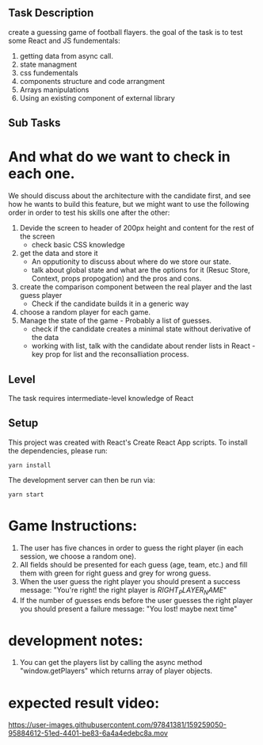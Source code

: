 ## Task Description
create a guessing game of football flayers.
the goal of the task is to test some React and JS fundementals:
1. getting data from async call.
2. state managment
3. css fundementals
4. components structure and code arrangment
5. Arrays manipulations
6. Using an existing component of external library

## Sub Tasks
# And what do we want to check in each one.
We should discuss about the architecture with the candidate first, and see how he wants to build this feature,
but we might want to use the following order in order to test his skills one after the other:
1. Devide the screen to header of 200px height and content for the rest of the screen
   * check basic CSS knowledge
3. get the data and store it
   * An opputionity to discuss about where do we store our state. 
   * talk about global state and what are the options for it (Resuc Store, Context, props propogation) and the pros and cons.
5. create the comparison component between the real player and the last guess player
   * Check if the candidate builds it in a generic way
6. choose a random player for each game.
7. Manage the state of the game - Probably a list of guesses.
   * check if the candidate creates a minimal state without derivative of the data
   * working with list, talk with the candidate about render lists in React - key prop for list and the reconsalliation process.

## Level
The task requires intermediate-level knowledge of React

## Setup

This project was created with React's Create React App scripts. To
install the dependencies, please run:

```
yarn install
```

The development server can then be run via:

```
yarn start
```


# Game Instructions:

1. The user has five chances in order to guess the right player (in each session, we choose a random one).
2. All fields should be presented for each guess (age, team, etc.) and fill them with green for right guess and grey for
   wrong guess.
3. When the user guess the right player you should present a success message: "You're right! the right player is
   $RIGHT_PLAYER_NAME$"
4. If the number of guesses ends before the user guesses the right player you should present a failure message: "You
   lost! maybe next time"

# development notes:

1. You can get the players list by calling the async method "window.getPlayers" which returns array of player objects.

# expected result video:



https://user-images.githubusercontent.com/97841381/159259050-95884612-51ed-4401-be83-6a4a4edebc8a.mov

